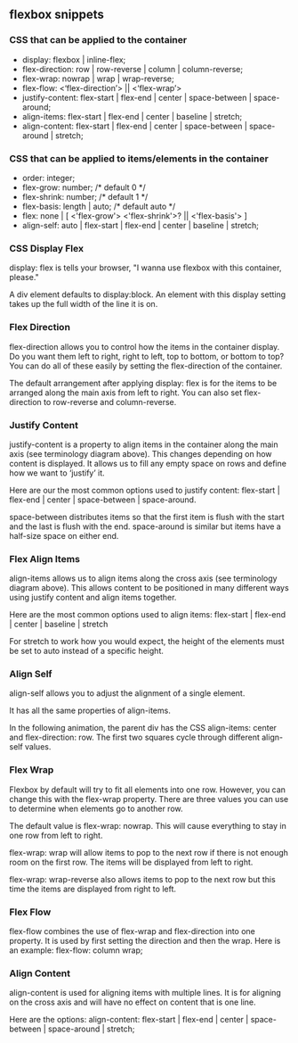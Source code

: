 ## flexbox snippets

### CSS that can be applied to the container

<ul>
<li>display: flexbox | inline-flex;</li>
<li>flex-direction: row | row-reverse | column | column-reverse;</li>
<li>flex-wrap: nowrap | wrap | wrap-reverse;</li>
<li>flex-flow: <‘flex-direction’> || <‘flex-wrap’></li>
<li>justify-content: flex-start | flex-end | center | space-between | space-around;</li>
<li>align-items: flex-start | flex-end | center | baseline | stretch;</li>
<li>align-content: flex-start | flex-end | center | space-between | space-around | stretch;</li>
</ul>

### CSS that can be applied to items/elements in the container
<ul>
<li>order: integer;</li>
<li>flex-grow: number; /* default 0 */</li>
<li>flex-shrink: number; /* default 1 */</li>
<li>flex-basis: length | auto; /* default auto */</li>
<li>flex: none | [ <'flex-grow'> <'flex-shrink'>? || <'flex-basis'> ]</li>
<li>align-self: auto | flex-start | flex-end | center | baseline | stretch;</li>
</ul>

### CSS Display Flex
display: flex is tells your browser, "I wanna use flexbox with this container, please."

A div element defaults to display:block. An element with this display setting takes up the full width of the line it is on.


### Flex Direction
flex-direction allows you to control how the items in the container display. Do you want them left to right, right to left, top to bottom, or bottom to top? You can do all of these easily by setting the flex-direction of the container.

The default arrangement after applying display: flex is for the items to be arranged along the main axis from left to right. 
You can also set flex-direction to row-reverse and column-reverse.

### Justify Content
justify-content is a property to align items in the container along the main axis (see terminology diagram above). This changes depending on how content is displayed. It allows us to fill any empty space on rows and define how we want to ‘justify’ it.

Here are our the most common options used to justify content: flex-start | flex-end | center | space-between | space-around.

space-between distributes items so that the first item is flush with the start and the last is flush with the end. space-around is similar but items have a half-size space on either end.

### Flex Align Items
align-items allows us to align items along the cross axis (see terminology diagram above). This allows content to be positioned in many different ways using justify content and align items together.

Here are the most common options used to align items: flex-start | flex-end | center | baseline | stretch

For stretch to work how you would expect, the height of the elements must be set to auto instead of a specific height.

### Align Self
align-self allows you to adjust the alignment of a single element.

It has all the same properties of align-items.

In the following animation, the parent div has the CSS align-items: center and flex-direction: row. The first two squares cycle through different align-self values.

### Flex Wrap
Flexbox by default will try to fit all elements into one row. However, you can change this with the flex-wrap property. There are three values you can use to determine when elements go to another row.

The default value is flex-wrap: nowrap. This will cause everything to stay in one row from left to right.

flex-wrap: wrap  will allow items to pop to the next row if there is not enough room on the first row. The items will be displayed from left to right.

flex-wrap: wrap-reverse also allows items to pop to the next row but this time the items are displayed from right to left.

### Flex Flow
flex-flow combines the use of flex-wrap and flex-direction into one property. It is used by first setting the direction and then the wrap. Here is an example: flex-flow: column wrap;

### Align Content
align-content is used for aligning items with multiple lines. It is for aligning on the cross axis and will have no effect on content that is one line.

Here are the options: align-content: flex-start | flex-end | center | space-between | space-around | stretch;